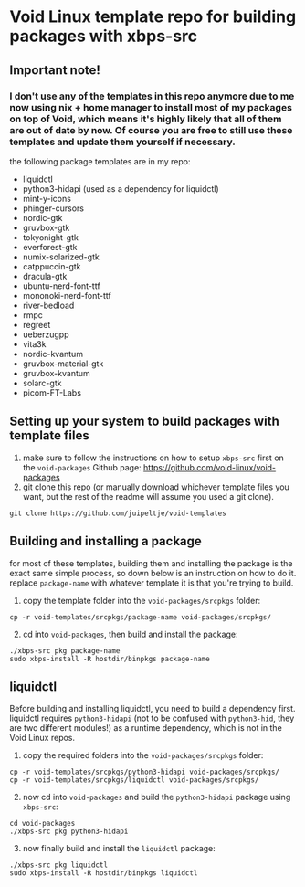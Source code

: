 # Void Linux template repo for building packages with xbps-src
## Important note!
### I don't use any of the templates in this repo anymore due to me now using nix + home manager to install most of my packages on top of Void, which means it's highly likely that all of them are out of date by now. Of course you are free to still use these templates and update them yourself if necessary.

the following package templates are in my repo:

- liquidctl
- python3-hidapi (used as a dependency for liquidctl)
- mint-y-icons
- phinger-cursors
- nordic-gtk
- gruvbox-gtk
- tokyonight-gtk
- everforest-gtk
- numix-solarized-gtk
- catppuccin-gtk
- dracula-gtk
- ubuntu-nerd-font-ttf
- mononoki-nerd-font-ttf
- river-bedload
- rmpc
- regreet
- ueberzugpp
- vita3k
- nordic-kvantum
- gruvbox-material-gtk
- gruvbox-kvantum
- solarc-gtk
- picom-FT-Labs

## Setting up your system to build packages with template files
1. make sure to follow the instructions on how to setup `xbps-src` first on the `void-packages` Github page: https://github.com/void-linux/void-packages <br />
2. git clone this repo (or manually download whichever template files you want, but the rest of the readme will assume you used a git clone).
```
git clone https://github.com/juipeltje/void-templates
``` 
## Building and installing a package
for most of these templates, building them and installing the package is the exact same simple process, so down below is an instruction on how to do it. replace `package-name` with whatever template it is that you're trying to build.  

1. copy the template folder into the `void-packages/srcpkgs` folder:
```
cp -r void-templates/srcpkgs/package-name void-packages/srcpkgs/
```
2. cd into `void-packages`, then build and install the package:
```
./xbps-src pkg package-name
sudo xbps-install -R hostdir/binpkgs package-name
```

## liquidctl

Before building and installing liquidctl, you need to build a dependency first. liquidctl requires `python3-hidapi` (not to be confused with `python3-hid`, they are two different modules!) as a runtime dependency, which is not in the Void Linux repos.
1. copy the required folders into the `void-packages/srcpkgs` folder:
```
cp -r void-templates/srcpkgs/python3-hidapi void-packages/srcpkgs/
cp -r void-templates/srcpkgs/liquidctl void-packages/srcpkgs/
```
2. now cd into `void-packages` and build the `python3-hidapi` package using `xbps-src`:
```
cd void-packages
./xbps-src pkg python3-hidapi
```
3. now finally build and install the `liquidctl` package:
```
./xbps-src pkg liquidctl
sudo xbps-install -R hostdir/binpkgs liquidctl
```
